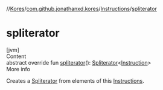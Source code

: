 //[Kores](../../index.md)/[com.github.jonathanxd.kores](../index.md)/[Instructions](index.md)/[spliterator](spliterator.md)



# spliterator  
[jvm]  
Content  
abstract override fun [spliterator](spliterator.md)(): [Spliterator](https://docs.oracle.com/javase/8/docs/api/java/util/Spliterator.html)<[Instruction](../-instruction/index.md)>  
More info  


Creates a [Spliterator](https://docs.oracle.com/javase/8/docs/api/java/util/Spliterator.html) from elements of this [Instructions](index.md).

  



